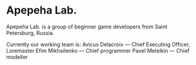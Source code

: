 # Apepeha Lab.
Apepeha Lab. is a group of beginner game developers from Saint Petersburg, Russia.

Currently our working team is:
Avicus Delacroix — Chief Executing Officer, Loremaster
Efim Mikhailenko — Chief programmer
Pavel Metelkin — Chief modeller

